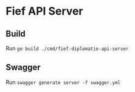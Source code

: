 # Fief API Server

## Build
Run `go build ./cmd/fief-diplomatie-api-server`

## Swagger
Run `swagger generate server -f swagger.yml`